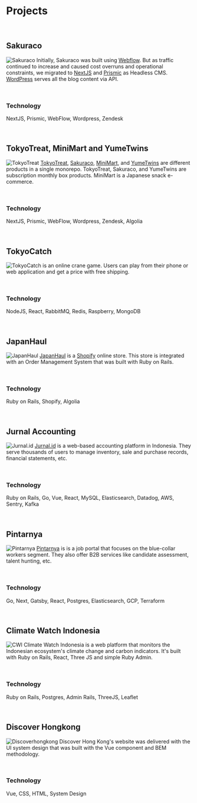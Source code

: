 # Projects

&nbsp;<br>
## Sakuraco
![Sakuraco](https://res.cloudinary.com/dclmdlc6o/image/upload/f_auto,q_auto/tdh5jtdkvn0kycffuxwc)
Initially, Sakuraco was built using [Webflow](https://webflow.com). But as traffic continued to increase and caused cost overruns and operational constraints,
we migrated to [NextJS](https://nextjs.org/) and [Prismic](https://prismic.io/) as Headless CMS. 
[WordPress](https://wordpress.com) serves all the blog content via API.

&nbsp;<br>
### Technology
NextJS, Prismic, WebFlow, Wordpress, Zendesk


&nbsp;<br>
## TokyoTreat, MiniMart and YumeTwins
![TokyoTreat](https://res.cloudinary.com/dclmdlc6o/image/upload/f_auto,q_auto/iqlxdcopryjuhchwggpz)
[TokyoTreat](https://tokyotreat.com), [Sakuraco](https://sakura.co), [MiniMart](https://tokyotreat.com/minimart), and [YumeTwins](https://yumetwins.com) are different products in a single monorepo. TokyoTreat, Sakuraco, and YumeTwins are subscription monthly box products.  MiniMart is a Japanese snack e-commerce.

&nbsp;<br>
### Technology
NextJS, Prismic, WebFlow, Wordpress, Zendesk, Algolia



&nbsp;<br>
## TokyoCatch
![TokyoCatch](https://res.cloudinary.com/dclmdlc6o/image/upload/f_auto,q_auto/liyhs6jnz6rhg112bjtq) is an online crane game. Users can play from their phone or web application and get a price with free shipping.


&nbsp;<br>
### Technology
NodeJS, React, RabbitMQ, Redis, Raspberry, MongoDB


&nbsp;<br>
## JapanHaul
![JapanHaul](https://res.cloudinary.com/dclmdlc6o/image/upload/f_auto,q_auto/vkuqpsxhlnxmgqzrmgq1)
[JapanHaul](https://japanhaul.com) is a [Shopify](https://shopify.co) online store. This store is integrated with an Order Management System that was built with Ruby on Rails.


&nbsp;<br>
### Technology
Ruby on Rails, Shopify, Algolia


&nbsp;<br>
## Jurnal Accounting
![Jurnal.id](https://res.cloudinary.com/dclmdlc6o/image/upload/f_auto,q_auto/k1dcgn2dykrffnn6mkzl)
[Jurnal.id](https://jurnal.id) is a web-based accounting platform in Indonesia. They serve thousands of users to manage inventory, sale and purchase records, financial statements, etc.


&nbsp;<br>
### Technology
Ruby on Rails, Go, Vue, React, MySQL, Elasticsearch, Datadog, AWS, Sentry, Kafka


&nbsp;<br>
## Pintarnya
![Pintarnya](https://res.cloudinary.com/dclmdlc6o/image/upload/f_auto,q_auto/lgeiv0cvadod75qfjanm)
[Pintarnya](https://pintarnya.com) is is a job portal that focuses on the blue-collar workers segment. They also offer B2B services like candidate assessment, talent hunting, etc.


&nbsp;<br>
### Technology
Go, Next, Gatsby, React, Postgres, Elasticsearch, GCP, Terraform


&nbsp;<br>
## Climate Watch Indonesia
![CWI](https://res.cloudinary.com/dclmdlc6o/image/upload/f_auto,q_auto/gfcvwsryoel6frbunuk9)
Climate Watch Indonesia is a web platform that monitors the Indonesian ecosystem's climate change and carbon indicators. It's built with Ruby on Rails, React, Three JS and simple Ruby Admin.


&nbsp;<br>
### Technology
Ruby on Rails, Postgres, Admin Rails, ThreeJS, Leaflet


&nbsp;<br>
## Discover Hongkong
![Discoverhongkong](https://console.cloudinary.com/pm/c-4aab6a7b88a18e06b4e5fe6904995b/media-explorer?assetId=9bfb1dc4fe02a76457000663e66cbc0d)
Discover Hong Kong's website was delivered with the UI system design that was built with the Vue component and BEM methodology.


&nbsp;<br>
### Technology
Vue, CSS, HTML, System Design